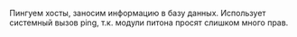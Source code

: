 Пингуем хосты, заносим информацию в базу данных.
Использует системный вызов ping, т.к. модули питона просят слишком много прав.
